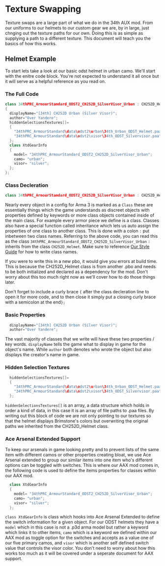 <!--
I reccomend viewing this document with the extension Markdown Preview Enhanced (https://marketplace.visualstudio.com/items?itemName=shd101wyy.markdown-preview-enhanced).
Once installed to VS Code you can see a html preview by clicking the pane on the right side of VS Code that looks like an open book with a magnifying glass. This will greatly enchance readability.
-->

# Texture Swapping
Texture swaps are a large part of what we do in the 34th AUX mod. From our uniforms to our helmets to our custom gear we are, by in large, just chnging out the texture paths for our own. Doing this is as simple as supplying a path to a different texture. This document will teach you the basics of how this works.

## Helmet Example
To start lets take a look at our basic odst helmet in urban camo. We'll start with the enitre code block. You're not expected to understand it all once but it will serve as a helpful reference as you read on.

### The Full Code
```c++
class 34thPRC_ArmourStandard_ODST2_CH252D_SilverVisor_Urban : CH252D_Helmet
{
  displayName="[34th] CH252D Urban (Silver Visor)";
  author="Over Yandere";
  hiddenSelectionsTextures[]=
  {
    "34thPRC_ArmourStandard\data\odst2\urban\34th_Urban_ODST_Helmet.paa",
    "34thPRC_ArmourStandard\data\odst2\visor\34th_ODST_Silvervisor.paa"
  };
  class XtdGearInfo
  {
    model= "34thPRC_ArmourStandard_ODST2_CH252D_SilverVisor_Urban";
    camo= "urban";
    visor= "silver";
  };
};
```

### Class Decleration
```c++
class 34thPRC_ArmourStandard_ODST2_CH252D_SilverVisor_Urban : CH252D_Helmet
```
Nearly every object in a config for Arma 3 is marked as a `Class` these are essentially things which the game understands as discreet objects with properties defined by keywords or more class objects contained inside of the main class. For example every armor piece we define is a class. Classes also have a special function called inheritance which lets us auto assign the properties of one class to another class. This is done with a colon `:` put inbetween two class names. Referring to the above code, you can read this as the class `34thPRC_ArmourStandard_ODST2_CH252D_SilverVisor_Urban` `:` inherits from the class `CH252D_Helmet`. Make sure to reference [Our Style Guide](..\Code_Style.md) for how to write class names.


If you were to write this in a new pbo, it would give you errors at build time. This is because the CH252D_Helmet class is from another .pbo and needs to be both initialized and declared as a dependency for the mod. Don't worry about this too much right now as we'll cover how to do those things later.

Don't forget to include a curly brace `{` after the class decleration line to open it for more code, and to then close it simply put a closing curly brace with a semicolon at the end`};`

### Basic Properties
```c++
  displayName="[34th] CH252D Urban (Silver Visor)";
  author="Over Yandere";
```
The vast majority of classes that we write will have these two properties / key words. `displayName` tells the game what to display in game for the object's name. While `author` both denotes who wrote the object but also displays the creator's name in game.

### Hidden Selection Textures
```c++
  hiddenSelectionsTextures[]=
  {
    "34thPRC_ArmourStandard\data\odst2\urban\34th_Urban_ODST_Helmet.paa", //The texture for the helmet
    "34thPRC_ArmourStandard\data\odst2\visor\34th_ODST_Silvervisor.paa" //The texture for the visor
  };
```
`hiddenSelectionsTextures[]` is an array, a data structure which holds in order a kind of data, in this case it is an array of file paths to .paa files. By writing out this block of code we are not only pointing to our textures so that the helmet displays Brimstone's colors but overwriting the original paths we inherited from the CH252D_Helmet class.

### Ace Arsenal Extended Support
To keep our arsenals in game looking pretty and to prevent lists of the same item with different camos or other properties creating bloat, we use Ace Arsenal extended to group our similar items into one item who's different options can be toggled with switches. This is where our AAX mod comes in, the following code is used to define the items properties for classes within our AAX mod.

```c++
  class XtdGearInfo
  {
    model= "34thPRC_ArmourStandard_ODST2_CH252D_SilverVisor_Urban";
    camo= "urban";
    visor= "silver";
  };
```

`class XtdGearInfo` is class which hooks into Ace Arsenal Extended to define the switch information for a given object. For our ODST helmets they have a `model` which in this case is not a .p3d arma model but rather a keyword which links it to other items, `camo` which is a keyword we defined within our AAX mod as toggle option for the switches and accepts as a value one of our five primary camos, and `visor` which is another self defined switch value that controls the visor color. You don't need to worry about how this works too much as it will be covered under a seperate document for AAX support.
